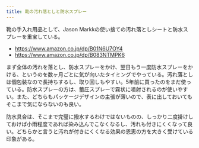 ```yaml
---
title: 靴の汚れ落としと防水スプレー
---
```


靴の手入れ用品として、Jason Markkの使い捨ての汚れ落としシートと防水スプレーを重宝している。

- <https://www.amazon.co.jp/dp/B01N6U7OY4>
- <https://www.amazon.co.jp/dp/B083NTMPK6>

まず全体の汚れを落とし、防水スプレーをかけ、翌日もう一度防水スプレーをかける、というのを数ヶ月ごとに気が向いたタイミングでやっている。汚れ落としは個包装なので長持ちするし、取り回しもやすい。5年前に買ったのをまだ使っている。防水スプレーの方は、蓄圧スプレーで霧状に噴射されるのが使いやすい。また、どちらもパッケージデザインの主張が薄いので、表に出しておいてもそこまで気にならないのも良い。

防水具合は、そこまで完璧に撥水するわけではないものの、しっかり二度掛けしておけば小雨程度であれば染み込んでこなくなるし、汚れも付きにくくなって良い。どちらかと言うと汚れが付きにくくなる効果の恩恵の方を大きく受けている印象がある。
